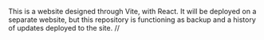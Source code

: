 This is a website designed through Vite, with React. It will be deployed on a separate website, but this repository is functioning as backup and a history of updates deployed to the site.
//
